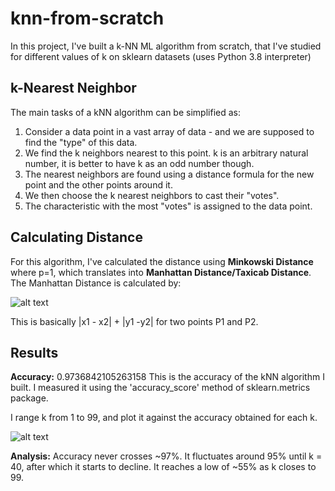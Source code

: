 # knn-from-scratch

In this project, I've built a k-NN ML algorithm from scratch, that I've studied for different values of k on sklearn datasets (uses Python 3.8 interpreter) 

## k-Nearest Neighbor

The main tasks of a kNN algorithm can be simplified as:  
1. Consider a data point in a vast array of data - and we are supposed to find the "type" of this data. 
2. We find the k neighbors nearest to this point. k is an arbitrary natural number, it is better to have k as an odd number though. 
3. The nearest neighbors are found using a distance formula for the new point and the other points around it. 
4. We then choose the k nearest neighbors to cast their "votes". 
5. The characteristic with the most "votes" is assigned to the data point. 

## Calculating Distance
For this algorithm, I've calculated the distance using **Minkowski Distance** where p=1, which translates into **Manhattan Distance/Taxicab Distance**. 
The Manhattan Distance is calculated by:

![alt text](https://miro.medium.com/max/426/1*ph2xC44Zy-EHazYOom6tjg.png)

This is basically |x1 - x2| + |y1 -y2| for two points P1 and P2. 

## Results

**Accuracy:** 0.9736842105263158 
This is the accuracy of the kNN algorithm I built. I measured it using the 'accuracy_score' method of sklearn.metrics package. 

I range k from 1 to 99, and plot it against the accuracy obtained for each k. 

![alt text](https://i.imgur.com/45hefzm.jpg)


**Analysis:** Accuracy never crosses ~97%. It fluctuates around 95% until k = 40, after which it starts to decline. It reaches a low of ~55% as k closes to 99. 



